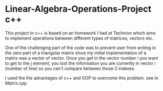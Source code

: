 # Linear-Algebra-Operations-Project c++

This project in c++ is based on an homework I had at Technion which aims to implement operations between different types of matrices, vectors etc..

One of the challenging part of the code was to prevent user from writing in the zero part of a triangular matrix since my initial implementation of a matrix was a vector of vector.
Once you get in the vector number i you want to get to the j element, you lost the information you are currently in vector i (number of line) so you can't compare between
those 2 indexes.

I used the the advantages of c++ and OOP to overcome this problem. see in Matrix.cpp
